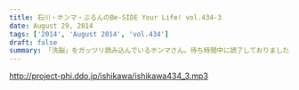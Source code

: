 ```yaml
---
title: 石川・ホンマ・ぶるんのBe-SIDE Your Life! vol.434-3
date: August 29, 2014
tags: ['2014', 'August 2014', 'vol.434']
draft: false
summary: 「洗脳」をガッツリ読み込んでいるホンマさん。待ち時間中に読了しておりました。かなりの衝撃。そして、友達に貸してのまわし読みだそう。ＮＡＭＡＥ
---
```


http://project-phi.ddo.jp/ishikawa/ishikawa434_3.mp3